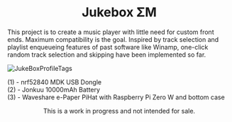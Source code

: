 <h1 align="center">Jukebox ΣM</h1>

<p>
This project is to create a music player with little need for custom front ends. Maximum compatibility is the goal. Inspired by track selection and playlist enqueueing features of past software like Winamp, one-click random track selection and skipping have been implemented so far.
</p>

![JukeBoxProfileTags](https://github.com/user-attachments/assets/f7ffc917-5050-46ed-b936-c296f2296911)

<p>
    (1) - nrf52840 MDK USB Dongle<br>
    (2) - Jonkuu 10000mAh Battery<br>
    (3) - Waveshare e-Paper PiHat with Raspberry Pi Zero W and bottom case</p>


<p align="center" > This is a work in progress and not intended for sale. </p>

